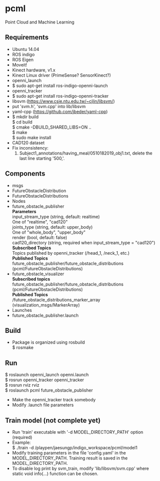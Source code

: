 # pcml
Point Cloud and Machine Learning

## Requirements
* Ubuntu 14.04
* ROS indigo
* ROS Eigen
* Moveit!
* Kinect hardware, v1.x
* Kinect Linux driver (PrimeSense? SensorKinect?)
* openni_launch
 * $ sudo apt-get install ros-indigo-openni-launch
* openni_tracker
 * $ sudo apt-get install ros-indigo-openni-tracker
* libsvm (https://www.csie.ntu.edu.tw/~cjlin/libsvm/)
 * put 'svm.h', 'svm.cpp' into lib/libsvm
* yaml-cpp (https://github.com/jbeder/yaml-cpp)
 * $ mkdir build  
   $ cd build  
   $ cmake -DBUILD_SHARED_LIBS=ON ..  
   $ make  
   $ sudo make install
* CAD120 dataset
 * Fix inconsistency:  
   1. Subject1_annotations/having_meal/0510182019_obj1.txt, delete the last line starting '500,'.

## Components
* msgs
 * FutureObstacleDistribution
 * FutureObstacleDistributions
* Nodes
 * future_obstacle_publisher  
     **Parameters**  
       input_stream_type (string, default: realtime)  
         One of "realtime", "cad120"  
       joints_type (string, default: upper_body)  
         One of "whole_body", "upper_body"  
       render (bool, default: false)  
       cad120_directory (string, required when input_stream_type = "cad120")  
     **Subscribed Topics**  
       Topics published by openni_tracker (/head_1, /neck_1, etc.)  
     **Published Topics**  
       future_obstacle_publisher/future_obstacle_distributions (pcml/FutureObstacleDistributions)
 * future_obstacle_visualizer  
     **Subscribed topics**  
       future_obstacle_publisher/future_obstacle_distributions (pcml/FutureObstacleDistributions)  
     **Published Topics**  
       /future_obstacle_distributions_marker_array (visualization_msgs/MarkerArray)
* Launches
 * future_obstacle_publisher.launch

## Build
* Package is organized using rosbuild  
  $ rosmake

## Run
$ roslaunch openni_launch openni.launch  
$ rosrun openni_tracker openni_tracker  
$ rosrun rviz rviz  
$ roslaunch pcml future_obstacle_publisher  
 * Make the openni_tracker track somebody
 * Modify .launch file parameters

## Train model (not complete yet)
* Run 'train' executable with '-d MODEL_DIRECTORY_PATH' option (required)
 * Example:  
   $ ./train -d /playpen/jaesungp/indigo_workspace/pcml/model1
 * Modify training parameters in the file 'config.yaml' in the MODEL_DIRECTORY_PATH. Training result is saved in the MODEL_DIRECTORY_PATH.
 * To disable log print by svm_train, modify 'lib/libsvm/svm.cpp' where static void info(...) function can be chosen.

